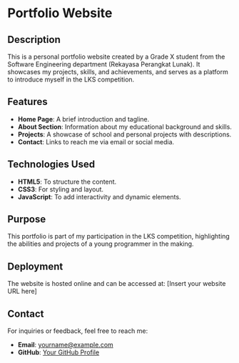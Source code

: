 # Portfolio Website

## Description
This is a personal portfolio website created by a Grade X student from the Software Engineering department (Rekayasa Perangkat Lunak). It showcases my projects, skills, and achievements, and serves as a platform to introduce myself in the LKS competition.

## Features
- **Home Page**: A brief introduction and tagline.
- **About Section**: Information about my educational background and skills.
- **Projects**: A showcase of school and personal projects with descriptions.
- **Contact**: Links to reach me via email or social media.

## Technologies Used
- **HTML5**: To structure the content.
- **CSS3**: For styling and layout.
- **JavaScript**: To add interactivity and dynamic elements.

## Purpose
This portfolio is part of my participation in the LKS competition, highlighting the abilities and projects of a young programmer in the making.

## Deployment
The website is hosted online and can be accessed at:
[Insert your website URL here]

## Contact
For inquiries or feedback, feel free to reach me:
- **Email**: yourname@example.com
- **GitHub**: [Your GitHub Profile](https://github.com/yourusername)
